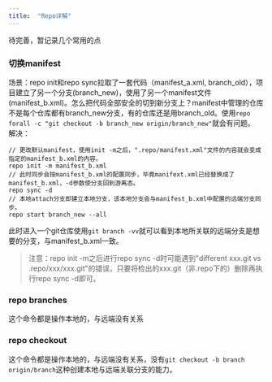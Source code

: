 ```yaml
---
title:  "Repo详解"
---
```

待完善，暂记录几个常用的点

### 切换manifest
场景：repo init和repo sync拉取了一套代码（manifest_a.xml, branch_old），项目建立了另一个分支(branch_new)，使用了另一个manifest文件(manifest_b.xml)。怎么把代码全部安全的切到新分支上？manifest中管理的仓库不是每个仓库都有branch_new分支，有的仓库还是用branch_old。使用`repo forall -c "git checkout -b branch_new origin/branch_new"`就会有问题。  
解决：  
```
// 更改默认manifest，使用init -m之后，".repo/manifest.xml"文件的内容就会变成指定的manifest_b.xml的内容。
repo init -m manifest_b.xml
// 此时同步会按manifest_b.xml的配置同步，毕竟manifext.xml已经替换成了manifest_b.xml，-d参数使分支回到游离态。
repo sync -d
// 本地attach分支即建立本地分支，该本地分支会与manifest_b.xml中配置的远端分支同步。
repo start branch_new --all
```
此时进入一个git仓库使用`git branch -vv`就可以看到本地所关联的远端分支是想要的分支，与manifest_b.xml一致。
> 注意：repo init -m之后进行repo sync -d时可能遇到"different xxx.git vs .repo/xxx/xxx.git"的错误，只要将检出的xxx.git（非.repo下的）删除再执行repo sync -d即可。


### repo branches
这个命令都是操作本地的，与远端没有关系
### repo checkout
这个命令都是操作本地的，与远端没有关系，没有`git checkout -b branch origin/branch`这种创建本地与远端关联分支的能力。